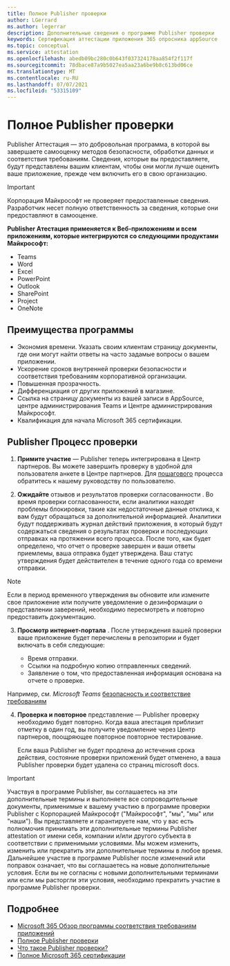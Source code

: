 ```yaml
---
title: Полное Publisher проверки
author: LGerrard
ms.author: legerrar
description: Дополнительные сведения о программе Publisher проверки
keywords: Сертификация аттестации приложения 365 опросника appSource
ms.topic: conceptual
ms.service: attestation
ms.openlocfilehash: abedb09bc280c0b643f037324178aa854f2f117f
ms.sourcegitcommit: 78dbace87a9b5027ea5aa23a6be9b8c613bd06ce
ms.translationtype: MT
ms.contentlocale: ru-RU
ms.lasthandoff: 07/07/2021
ms.locfileid: "53315109"
---
```

# <a name="complete-publisher-attestation"></a>Полное Publisher проверки

Publisher Аттестация — это добровольная программа, в которой вы завершаете самооценку методов безопасности, обработки данных и соответствия требованиям. Сведения, которые вы предоставляете, будут представлены вашим клиентам, чтобы они могли лучше оценить ваше приложение, прежде чем включить его в свою организацию. 

> [!IMPORTANT]
> Корпорация Майкрософт не проверяет предоставленные сведения. Разработчик несет полную ответственность за сведения, которые они предоставляют в самооценке. 

**Publisher Атестация применяется к Веб-приложениям и всем приложениям, которые интегрируются со следующими продуктами Майкрософт:**
- Teams
- Word
- Excel
- PowerPoint 
- Outlook
- SharePoint
- Project
- OneNote


## <a name="program-benefits"></a>Преимущества программы
- Экономия времени. Указать своим клиентам страницу документы, где они могут найти ответы на часто задамые вопросы о вашем приложении. 
- Ускорение сроков внутренней проверки безопасности и соответствия требованиям корпоративной организации.
- Повышенная прозрачность.
- Дифференциация от других приложений в магазине. 
- Ссылка на страницу документы из вашей записи в AppSource, центре администрирования Teams и Центре администрирования Майкрософт. 
- Квалификация для начала Microsoft 365 сертификации.
 

## <a name="publisher-attestation-process"></a>Publisher Процесс проверки

1. **Примите участие** — Publisher теперь интегрирована в Центр партнеров. Вы можете завершить проверку в удобной для пользователя анкете в Центре партнеров. Для [пошагового](https://docs.microsoft.com/microsoft-365-app-certification/docs/userguide) процесса обратитесь к нашему руководству по пользователю.

2. **Ожидайте** отзывов и результатов проверки согласованности . Во время проверки согласованности, если аналитики находят проблемы блокировки, такие как недостаточные данные отклика, к вам будут обращаться за дополнительной информацией. Аналитики будут поддерживать журнал действий приложения, в который будут содержаться сведения о результатах проверки и последующих отправках на протяжении всего процесса. После того, как будет определено, что отчет о проверке завершен и ваши ответы приемлемы, ваша отправка будет утверждена. Ваш статус утверждения будет действителен в течение одного года со времени отправки.

> [!NOTE]
> Если в период временного утверждения вы обновите или измените свое приложение или получите уведомление о дезинформации о представлении заверений, необходимо пересмотреть и повторно предоставить документацию.

3. **Просмотр интернет-портала** . После утверждения вашей проверки ваше приложение будет перечислены в репозитории и будет включать в себя следующие:

   - Время отправки.
   - Ссылки на подробную копию отправленных сведений.
   - Заявление о том, что предоставленная информация основана на отчете о проверке.

Например, *см. Microsoft Teams* [безопасность и соответствие требованиям](../teams/teams-apps.md)

4. **Проверка и повторное** представление — Publisher проверку необходимо будет повторно. Когда ваша атестация приблизит отметку в один год, вы получите уведомление через Центр партнеров, поощряющее повторное повторное тестирование. 

   Если ваша Publisher не будет продлена до истечения срока действия, состояние проверки приложений будет отменено, а ваша Publisher проверки будет удалена со страниц microsoft docs. 

>[!IMPORTANT]
>Участвуя в программе Publisher, вы соглашаетесь на эти дополнительные термины и выполняете все сопроводительные документы, применимые к вашему участию в программе проверки Publisher с Корпорацией Майкрософт ("Майкрософт", "мы", "мы" или "наши"). Вы представляете и гарантируете нам, что у вас есть полномочия принимать эти дополнительные термины Publisher attestation от имени себя, компании и/или другого субъекта в соответствии с применимыми условиями. Мы можем изменить, изменить или прекратить эти дополнительные термины в любое время. Дальнейшее участие в программе Publisher после изменений или поправок означает, что вы соглашаетесь на новые дополнительные условия. Если вы не согласны с новыми дополнительными терминами или если мы расторгли эти условия, необходимо прекратить участие в программе Publisher проверки.

## <a name="learn-more"></a>Подробнее

* [Microsoft 365 Обзор программы соответствия требованиям приложений](~/overview.md)  
* [Полное Publisher проверки](https://docs.microsoft.com/azure/active-directory/develop/mark-app-as-publisher-verified)  
* [Что такое Publisher проверки?](~/docs/enterprise-app-attestation-guide.md)  
* [Полное Microsoft 365 сертификации](~/docs/certification.md)
